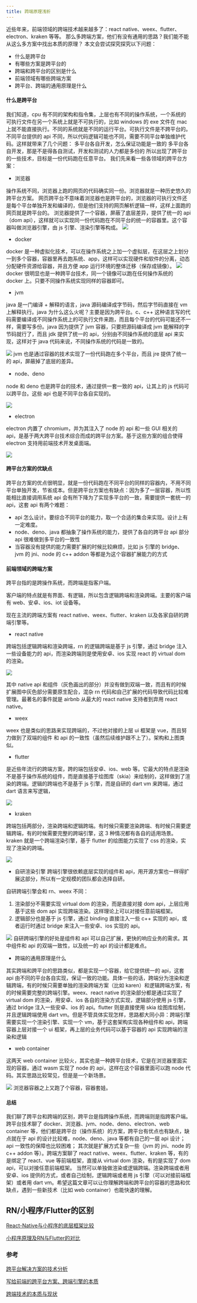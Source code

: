 ```yaml
---
title: 跨端原理浅析
---
```


近些年来，前端领域的跨端技术越来越多了：react native、weex、flutter、electron、kraken 等等。
那么多跨端方案，他们有没有通用的思路？我们能不能从这么多方案中找出本质的原理？
本文会尝试探究探究以下问题：

- 什么是跨平台
- 有哪些方案是跨平台的
- 跨端和跨平台的区别是什么
- 前端领域有哪些跨端方案
- 跨平台、跨端的通用原理是什么

#### 什么是跨平台

我们知道，cpu 有不同的架构和指令集，上层也有不同的操作系统，一个系统的可执行文件在另一个系统上就是不可执行的，比如 windows 的 exe 文件在 mac 上就不能直接执行。不同的系统就是不同的运行平台。可执行文件是不跨平台的。
不同平台提供的 api 不同，所以代码逻辑可能也不同，需要不同平台单独维护代码。这样就带来了几个问题：
多平台各自开发，怎么保证功能是一致的
多平台各自开发，那是不是得各自测试，开发和测试的人力都是多份的
所以出现了跨平台的一些技术，目标是一份代码跑在任意平台。
我们先来看一些各领域的跨平台方案：

- 浏览器

操作系统不同，浏览器上跑的网页的代码确实同一份。浏览器就是一种历史悠久的跨平台方案。
网页跨平台不意味着浏览器也是跨平台的，浏览器的可执行文件还是每个平台单独开发和编译的，但是他们支持的网页解析逻辑一样，这样上面跑的网页就是跨平台的。
浏览器提供了一个容器，屏蔽了底层差异，提供了统一的 api（dom api），这样就可以实现同一份代码跑在不同平台的统一的容器里。这个容器叫做浏览器引擎，由 js 引擎、渲染引擎等构成。
![](https://pic4.zhimg.com/80/v2-b86f2c60f0cb65a3fb5941fc6e52d7d3_1440w.jpg)

- docker

docker 是一种虚拟化技术，可以在操作系统之上加一个虚拟层，在这层之上划分一到多个容器，容器里再去跑系统、app，这样可以实现硬件和软件的分离，动态分配硬件资源给容器，并且方便 app 运行环境的整体迁移（保存成镜像）。
![](https://pic3.zhimg.com/80/v2-9c3a17286d115ec3b64f6ac5b99190ce_1440w.jpg)
docker 很明显也是一种跨平台技术，同一个镜像可以跑在任何操作系统的 docker 上。只要不同操作系统实现同样的容器即可。

- jvm

java 是一门编译 + 解释的语言，java 源码编译成字节码，然后字节码直接在 vm 上解释执行。java 为什么这么火呢？主要是因为跨平台。c、c++ 这种语言写的代码需要编译成不同操作系统上的可执行文件来跑，而且每个平台的代码可能还不一样，需要写多份。java 因为提供了 jvm 容器，只要把源码编译成 jvm 能解释的字节码就行了，而且 jdk 提供了统一的 api，分别由不同操作系统的底层 api 来实现，这样对于 java 代码来说，不同操作系统的代码是一致的。

![](https://pic4.zhimg.com/80/v2-3f916c5d5f02e1a186263e2690185453_1440w.jpg)
jvm 也是通过容器的技术实现了一份代码跑在多个平台，而且 jre 提供了统一的 api，屏蔽掉了底层的差异。

- node、deno

node 和 deno 也是跨平台的技术，通过提供一套一致的 api，让其上的 js 代码可以跨平台。这些 api 也是不同平台各自实现的。

![](https://pic3.zhimg.com/80/v2-c3b9377b22dfda65162b6a44a17e5a1e_1440w.jpg)

- electron

electron 内置了 chromium，并为其注入了 node 的 api 和一些 GUI 相关的 api，是基于两大跨平台技术综合而成的跨平台方案。基于这些方案的组合使得 electron 支持用前端技术开发桌面端。

![](https://pic1.zhimg.com/80/v2-d50804cf494eef9c05cc42e5eaf77350_1440w.jpg)

#### 跨平台方案的优缺点

跨平台方案的优点很明显，就是一份代码跑在不同平台的同样的容器内，不用不同平台单独开发，节省成本。但是跨平台方案也有缺点：因为多了一层容器，所以性能相比直接调用系统 api 会有所下降为了实现多平台的一致，需要提供一套统一的 api，这套 api 有两个难题：

- api 怎么设计。要综合不同平台的能力，取一个合适的集合来实现。设计上有一定难度。
- node、deno、java 都抽象了操作系统的能力，提供了各自的跨平台 api 部分 api 很难做到多平台的一致性
- 当容器没有提供的能力需要扩展的时候比较麻烦，比如 js 引擎的 bridge、 jvm 的 jni、node 的 c++ addon 等都是为这个容器扩展能力的方式

#### 前端领域的跨端方案

跨平台指的是跨操作系统，而跨端是指客户端。

客户端的特点就是有界面、有逻辑，所以包含逻辑跨端和渲染跨端。主要的客户端有 web、安卓、ios、iot 设备等。

现在主流的跨端方案有 react native、weex、flutter、kraken 以及各家自研的跨端引擎等。

- react native

跨端包括逻辑跨端和渲染跨端，rn 的逻辑跨端是基于 js 引擎，通过 bridge 注入一些设备能力的 api，而渲染跨端则是使用安卓、ios 实现 react 的 virtual dom 的渲染。

![](https://pic4.zhimg.com/80/v2-a463bbf219188f09c5a40d3772941f13_1440w.jpg)

其中 native api 和组件（灰色画出的部分）并没有做到双端一致，而且有的时候扩展图中灰色部分需要原生配合，混杂 rn 代码和自己扩展的代码导致代码比较难管理。最著名的事件就是 airbnb 从最大的 react native 支持者到弃用 react native。

- weex

weex 也是类似的思路来实现跨端的，不过他对接的上层 ui 框架是 vue，而且努力做到了双端的组件 和 api 的一致性（虽然后续维护跟不上了）。架构和上图类似。

- flutter

是近些年流行的跨端方案，跨的端包括安卓、ios、web 等。它最大的特点是渲染不是基于操作系统的组件，而是直接基于绘图库（skia）来绘制的，这样做到了渲染的跨端。逻辑的跨端也不是基于 js 引擎，而是自研的 dart vm 来跨端，通过 dart 语言来写逻辑，

![](https://pic4.zhimg.com/v2-a9820f595657f47e14ea566c7d397d8f_r.jpg)

- kraken

跨端包括两部分，渲染跨端和逻辑跨端。有时候只需要渲染跨端、有时候只需要逻辑跨端，有的时候需要完整的跨端引擎，这 3 种情况都有各自的适用场景。
kraken 就是一个跨端渲染引擎，基于 flutter 的绘图能力实现了 css 的渲染，实现了渲染的跨端。

![](https://pic1.zhimg.com/80/v2-33ad2587738ff83a7399426dbc50b8a8_1440w.jpg)

- 自研渲染引擎
  跨端引擎很依赖底层实现的组件和 api，用开源方案也一样得扩展这部分，所以有一定规模的团队都会选择自研。

自研跨端引擎会和 rn、weex 不同：

1. 渲染部分不需要实现 virtual dom 的渲染，而是直接对接 dom api，上层应用基于这些 dom api 实现跨端渲染。这样理论上可以对接任意前端框架。
2. 逻辑部分也是基于 js 引擎，通过 binding 直接注入一些 c++ 实现的 api，或者运行时通过 bridge 来注入一些安卓、ios 实现的 api。

![](https://pic4.zhimg.com/80/v2-dab041b8f07f4309752e8011f2e4717b_1440w.jpg)
自研跨端引擎的好处是组件和 api 可以自己扩展，更快的响应业务的需求。其中组件和 api 的双端一致性，以及统一的 api 的设计都是难点。

- 跨端的通用原理是什么

其实跨端和跨平台的思路类似，都是实现一个容器，给它提供统一的 api，这套 api 由不同的平台各自实现，保证一致的功能。具体一些的话，跨端分为渲染和逻辑跨端，有的时候只需要单独的渲染跨端方案（比如 karen）和逻辑跨端方案，有的时候需要完整的跨端引擎。weex、react native 的渲染部分都是通过实现了 virtual dom 的渲染，用安卓、ios 各自的渲染方式实现，逻辑部分使用 js 引擎，通过 bridge 注入一些安卓、ios 的 api。flutter 则是直接使用 skia 绘图库绘制，并且逻辑跨端使用 dart vm。但是不管具体实现怎样，思路都大同小异：跨端引擎需要实现一个渲染引擎、实现一个 vm，基于这套架构实现各种组件和 api，跨端容器上层对接一个 ui 框架，再上层的业务代码可以基于容器的 api 实现跨端的渲染和逻辑

- web container

这两天 web container 比较火，其实也是一种跨平台技术，它是在浏览器里面实现的容器，通过 wasm 实现了 node 的 api，这样在这个容器里面可以跑 node 代码。其实思路比较常见，但是是一个新场景。

![](https://pic2.zhimg.com/80/v2-8b84ada8a61929715f7e5f29eba3e7e1_1440w.jpg)
浏览器容器之上又跑了个容器，容器套娃。

#### 总结

我们聊了跨平台和跨端的区别，跨平台是指跨操作系统，而跨端则是指跨客户端。跨平台技术聊了 docker、浏览器、jvm、node、deno、electron、web container 等，他们都是跨平台（操作系统）的方案，跨平台有优点也有缺点，缺点就在于 api 的设计比较难，node、deno、java 等都有自己的一层 api 设计；api 一致性的保障也比较困难；
其次就是扩展方式复杂一些（jvm 的 jni、node 的 c++ addon 等）。跨端方案聊了 react native、weex、flutter、kraken 等，有的是绑定了 react、vue 等前端框架，直接从 virtual dom 渲染，有的是实现了 dom api，可以对接任意前端框架。
当然可以单独做渲染或逻辑跨端。渲染跨端或者用安卓、ios 提供的方式，或者自己绘制，逻辑跨端或者用 js 引擎（可以对接前端框架）或者用 dart vm。希望这篇文章可以让你理解跨端和跨平台的容器的思路和优缺点，遇到一些新技术（比如 web container）也能快速的理解。

## RN/小程序/Flutter的区别

[React-Native与小程序的底层框架比较](https://cloud.tencent.com/developer/article/1533232)

[小程序原理及RN与Flutter的对比](https://caseylu.gitee.io/2020/08/27/40-xiao-cheng-xu-yuan-li-ji-rn-yu-flutter-de-dui-bi/)

### 参考

[跨平台解决方案的技术分析](https://juejin.cn/post/6992558303419056159#heading-3)

[写给前端的跨平台方案、跨端引擎的本质](https://mp.weixin.qq.com/s?__biz=Mzg3OTYzMDkzMg==&mid=2247484702&idx=1&sn=ae213c4d4038c1bfeed7afccfcbf1f87&source=41#wechat_redirect)

[跨端技术的本质与现状](https://mp.weixin.qq.com/s/XO4LIvglk2wrMT-Vjd6rkA)
